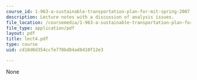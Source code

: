 ```yaml
---
course_id: 1-963-a-sustainable-transportation-plan-for-mit-spring-2007
description: Lecture notes with a discussion of analysis issues.
file_location: /coursemedia/1-963-a-sustainable-transportation-plan-for-mit-spring-2007/cd18d0d354ccfe770bd84ad8410f12e3_lect4.pdf
file_type: application/pdf
layout: pdf
title: lect4.pdf
type: course
uid: cd18d0d354ccfe770bd84ad8410f12e3

---
```

None